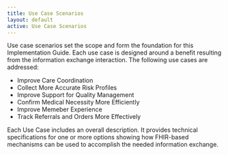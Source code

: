 ```yaml
---
title: Use Case Scenarios
layout: default
active: Use Case Scenarios
---
```


Use case scenarios set the scope and form the foundation for this Implementation Guide.  Each use case is designed around a benefit resulting from the information exchange interaction. The following use cases are addressed:

* Improve Care Coordination
* Collect More Accurate Risk Profiles
* Improve Support for Quality Management
* Confirm Medical Necessity More Efficiently
* Improve Memeber Experience
* Track Referrals and Orders More Effectively

Each Use Case includes an overall description. It provides technical specifications for one or more options showing how FHIR-based mechanisms can be used to accomplish the needed information exchange.









